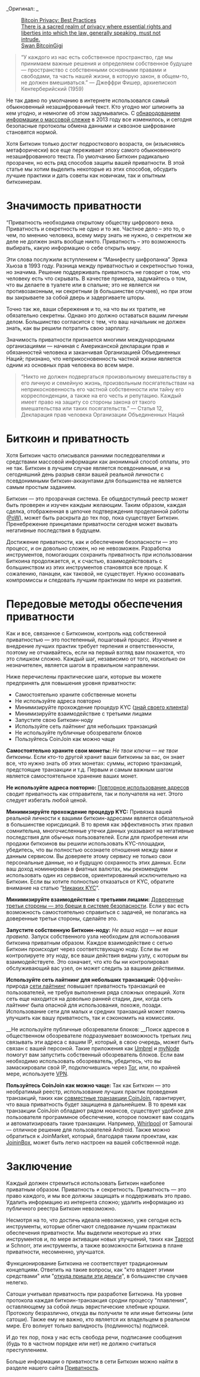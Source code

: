  

_Оригинал: _

<figure class="kg-card kg-bookmark-card"><a class="kg-bookmark-container" href="https://www.swanbitcoin.com/bitcoin-privacy-best-practices"><div class="kg-bookmark-content"><div class="kg-bookmark-title">Bitcoin Privacy: Best Practices</div><div class="kg-bookmark-description">There is a sacred realm of privacy where essential rights and liberties into which the law, generally speaking, must not intrude.</div><div class="kg-bookmark-metadata"><img alt="" class="kg-bookmark-icon" src="https://www.swanbitcoin.com/apple-touch-icon.png"/><span class="kg-bookmark-author">Swan Bitcoin</span><span class="kg-bookmark-publisher">Gigi</span></div></div><div class="kg-bookmark-thumbnail"><img alt="" src="https://www.swanbitcoin.com/static/377e61b8d2622d26dd2354f56a04ccad/cd154/crowd-hats-3.jpg"/></div></a></figure>

>  “У каждого из нас есть собственное пространство, где мы принимаем важные решения и определяем собственное будущее — пространство с собственными основными правами и свободами, та часть нашей жизни, в которую закон, в общем-то, не должен вмешиваться.” — Джеффри Фишер, архиепископ Кентерберийский (1959)

Не так давно по умолчанию в интернете использовался самый обыкновенный незашифрованный текст. Кто угодно мог шпионить за кем угодно, и немногие об этом задумывались. С [обнародованием информации о массовой слежке](https://ru.wikipedia.org/wiki/%D0%A0%D0%B0%D0%B7%D0%BE%D0%B1%D0%BB%D0%B0%D1%87%D0%B5%D0%BD%D0%B8%D1%8F_%D0%BC%D0%B0%D1%81%D1%81%D0%BE%D0%B2%D0%BE%D0%B9_%D1%81%D0%BB%D0%B5%D0%B6%D0%BA%D0%B8_%D0%B2_2013_%D0%B3%D0%BE%D0%B4%D1%83) в 2013 году все изменилось, и сегодня безопасные протоколы обмена данными и сквозное шифрование становятся нормой.

Хотя Биткоин только достиг подросткового возраста, он (изъясняясь метафорически) все еще переживает эпоху самого обыкновенного незашифрованного текста. По умолчанию Биткоин радикально прозрачен, но есть ряд способов защиты вашей приватности. В этой статье мы хотим выделить некоторые из этих способов, обсудить лучшие практики и дать советы как новичкам, так и опытным биткоинерам.

<h1 id="%D0%B7%D0%BD%D0%B0%D1%87%D0%B8%D0%BC%D0%BE%D1%81%D1%82%D1%8C-%D0%BF%D1%80%D0%B8%D0%B2%D0%B0%D1%82%D0%BD%D0%BE%D1%81%D1%82%D0%B8">Значимость приватности</h1>

“Приватность необходима открытому обществу цифрового века. Приватность и секретность не одно и то же. Частное дело – это то, о чем, по мнению человека, всему миру знать не нужно, о секретном же деле не должен знать вообще никто. Приватность – это возможность выбирать, какую информацию о себе открыть миру.

Эти слова послужили вступлением к “Манифесту шифропанка” Эрика Хьюза в 1993 году. Разница между приватностью и секретностью тонка, но значима. Решение поддерживать приватность не говорит о том, что человеку есть что скрывать. В качестве примера, задумайтесь о том, что вы делаете в туалете или в спальне; это не является ни противозаконным, ни секретным (в большинстве случаев), но при этом вы закрываете за собой дверь и задергиваете шторы.

Точно так же, ваши сбережения и то, на что вы их тратите, не обязательно секретны. Однако это должно оставаться вашим личным делом. Большинство согласится с тем, что ваш начальник не должен знать, как вы решили потратить свою зарплату.

Значимость приватности признается многими международными организациями — начиная с Американской декларации прав и обязанностей человека и заканчивая Организацией Объединенных Наций; признано, что неприкосновенность частной жизни является одним из основных прав человека во всем мире.

>  “Никто не должен подвергаться произвольному вмешательству в его личную и семейную жизнь, произвольным посягательствам на неприкосновенность его частной собственности или тайну его корреспонденции, а также на его честь и репутацию. Каждый имеет право на защиту со стороны закона от такого вмешательства или таких посягательств.” — Статья 12, Декларация прав человека Организации Объединенных Наций

<h1 id="%D0%B1%D0%B8%D1%82%D0%BA%D0%BE%D0%B8%D0%BD-%D0%B8-%D0%BF%D1%80%D0%B8%D0%B2%D0%B0%D1%82%D0%BD%D0%BE%D1%81%D1%82%D1%8C">Биткоин и приватность</h1>

Хотя Биткоин часто описывался ранними последователями и средствами массовой информации как анонимный способ оплаты, это не так. Биткоин в лучшем случае является псевдонимным, и на сегодняшний день разрыв связи вашей реальной личности с псевдонимными биткоин-аккаунтами для большинства не является самым простым заданием.

Биткоин — это прозрачная система. Ее общедоступный реестр может быть проверен и изучен каждым желающим. Таким образом, каждая сделка, отображенная в цепочке подтверждения проделанной работы ([PoW](https://ru.wikipedia.org/wiki/%D0%94%D0%BE%D0%BA%D0%B0%D0%B7%D0%B0%D1%82%D0%B5%D0%BB%D1%8C%D1%81%D1%82%D0%B2%D0%BE_%D0%B2%D1%8B%D0%BF%D0%BE%D0%BB%D0%BD%D0%B5%D0%BD%D0%B8%D1%8F_%D1%80%D0%B0%D0%B1%D0%BE%D1%82%D1%8B)), может быть раскрыта до тех пор, пока существует Биткоин. Пренебрежение принципами приватности сегодня может вызвать негативные последствия в будущем.

Достижение приватности, как и обеспечение безопасности — это процесс, и он довольно сложен, но не невозможен. Разработка инструментов, помогающих сохранить приватность при использовании Биткоина продолжается, и, к счастью, взаимодействовать с большинством из этих инструментов становятся все проще. К сожалению, панацеи, как таковой, не существует. Нужно осознавать компромиссы и следовать лучшим практикам по мере их развития.

<h1 id="%D0%BF%D0%B5%D1%80%D0%B5%D0%B4%D0%BE%D0%B2%D1%8B%D0%B5-%D0%BC%D0%B5%D1%82%D0%BE%D0%B4%D1%8B-%D0%BE%D0%B1%D0%B5%D1%81%D0%BF%D0%B5%D1%87%D0%B5%D0%BD%D0%B8%D1%8F-%D0%BF%D1%80%D0%B8%D0%B2%D0%B0%D1%82%D0%BD%D0%BE%D1%81%D1%82%D0%B8">Передовые методы обеспечения приватности</h1>

Как и все, связанное с Биткоином, контроль над собственной приватностью — это постепенный, пошаговый процесс. Изучение и внедрение лучших практик требует терпения и ответственности, поэтому не отчаивайтесь, если на первый взгляд вам покажется, что это слишком сложно. Каждый шаг, независимо от того, насколько он незначителен, является шагом в правильном направлении.

Ниже перечислены практические шаги, которые вы можете предпринять для повышения уровня приватности:

*   Самостоятельно храните собственные монеты
*   Не используйте адреса повторно
*   Минимизируйте прохождение процедур KYC ([знай своего клиента](https://www.21ideas.org/privacy-no-kyc/))
*   Минимизируйте взаимодействие с третьими лицами
*   Запустите свою Биткоин-ноду
*   Используйте сеть лайтнинг для небольших транзакций
*   Не используйте публичные обозреватели блоков
*   Пользуйтесь CoinJoin как можно чаще

__Самостоятельно храните свои монеты:__ _Не твои ключи — не твои биткоины_. Если кто-то другой хранит ваши биткоины за вас, он знает все, что нужно знать об этих монетах: суммы, историю транзакций, предстоящие транзакции и т.д. Первым и самым важным шагом является самостоятельное хранение ваших монет.

__Не используйте адреса повторно:__ [Повторное использование адресов](https://t.me/bitcoin21ideas/163) сводит приватность как отправителя, так и получателя на нет. Этого следует избегать любой ценой.

__Минимизируйте прохождение процедур KYC:__ Привязка вашей реальной личности к вашими биткоин-адресами является обязательной в большинстве юрисдикций. В то время как эффективность этих правил сомнительна, многочисленные утечки данных указывают на негативные последствия для обычных пользователей. Если для приобретения или продажи биткоинов вы решили использовать KYC-площадки, убедитесь, что вы полностью осознаете отношения между вами и данным сервисом. Вы доверяете этому сервису не только свои персональные данные, но и будущую сохранность этих данных. Если ваш доход номинирован в фиатных валютах, мы рекомендуем использовать один из сервисов, ориентированный исключительно на Биткоин. Если вы хотите полностью отказаться от KYC, обратите внимание на статью “[Никаких KYC](https://www.21ideas.org/privacy-no-kyc/)”.

__Минимизируйте взаимодействие с третьими лицами:__ [Доверенные третьи стороны — это бреши в системе безопасности](https://www.21ideas.org/theory-protocol-trusted-third-parties-are-security-holes/). Если у вас есть возможность самостоятельно справиться с задачей, не полагаясь на доверенные третьи стороны, сделайте это.

__Запустите собственную Биткоин-ноду:__ _Не ваша нода — не ваши правила_. Запуск собственного узла необходим для использования биткоина приватным образом. Каждое взаимодействие с сетью Биткоин происходит через соответствующую ноду. Если вы не контролируете эту ноду, все ваши действия видны узлу, с которым вы взаимодействуете. Это означает, что кто бы ни контролировал обслуживающий вас узел, он может следить за вашими действиями. 

__Используйте сеть лайтнинг для небольших транзакций:__ Оффчейн-природа [сети лайтнинг](https://www.21ideas.org/theory-ln/) повышает приватность транзакций ее пользователей, не требуя выполнения ряда сложных операций. Хотя сеть еще находится на довольно ранней стадии, дни, когда сеть лайтнинг была опасной для использования, похоже, позади. Использование сети для малых и средних транзакций может помочь улучшить как вашу приватность, так и сэкономить на комиссиях.

__Не используйте публичные обозреватели блоков: __Поиск адресов в общественном обозревателе подразумевает возможность третьих лиц связывать эти адреса с вашим IP, который, в свою очередь, может быть связан с вашей персоной. Такие приложения как [Umbrel](https://getumbrel.com/) и [myNode](https://mynodebtc.com/) помогут вам запустить собственный обозреватель блоков. Если вам необходимо использовать обозреватель, убедитесь, что вы замаскировали свой IP, подключившись через [Tor](https://www.torproject.org/download/), или, по крайней мере, используете [VPN](https://mullvad.net/).

__Пользуйтесь CoinJoin как можно чаще:__ Так как Биткоин — это необратимый реестр, использование лучших практик проведения транзакций, таких как [совместные транзакции CoinJoin](https://www.21ideas.org/privacy-coinjoin/), гарантирует, что ваша приватность будет защищена в дальнейшем. В то время как транзакции CoinJoin обладают рядом нюансов, существует удобное для пользователя программное обеспечение, которое поможет вам создать и автоматизировать такие транзакции. Например, [Whirlpool](https://samouraiwallet.com/whirlpool) от Samourai — отличное решение для пользователей Android. Также можно обратиться к JoinMarket, который, благодаря таким проектам, как [JoininBox](https://github.com/openoms/joininbox), может быть легко настроен на вашей собственной ноде.

<h1 id="%D0%B7%D0%B0%D0%BA%D0%BB%D1%8E%D1%87%D0%B5%D0%BD%D0%B8%D0%B5">Заключение</h1>

Каждый должен стремиться использовать Биткоин наиболее приватным образом. Приватность ≠ секретность. Приватность — это право каждого, и мы все должны защищать и поддерживать это право. Удалить информацию из интернета сложно; удалить информацию из публичного реестра Биткоин невозможно.

Несмотря на то, что достичь идеала невозможно, уже сегодня есть инструменты, которые облегчают следование лучшим практикам обеспечения приватности. Мы выделили некоторые из этих инструментов и, по мере активации новых улучшений, таких как [Taproot](https://www.21ideas.org/theory-protocol-taproot-intro/) и Schnorr, эти инструменты, а также возможности Биткоина в плане приватности, несомненно, улучшатся.

Функционирование Биткоина не соответствует традиционным концепциям. Ответить на такие вопросы, как "кто владеет этими средствами" или "[откуда пришли эти деньги](https://en.bitcoin.it/wiki/From_address)", в большинстве случаев нелегко. 

Сатоши учитывал приватность при разработке Биткоина. На уровне протокола каждая биткоин-транзакция сродни процессу "плавления", оставляющему за собой лишь эвристические хлебные крошки. Протоколу безразлично, откуда вы получили те или иные биткоины (или сатоши). Также ему не важно, кто является их владельцем в реальном мире. Его волнует только валидность (подлинность) подписей. 

И до тех пор, пока у нас есть свобода речи, подписание сообщения (будь то в частном порядке или нет) не должно считаться преступлением.

Больше информации о приватности в сети Биткоин можно найти в разделе нашего сайта [Приватность](https://www.21ideas.org/privacy/).  

  
